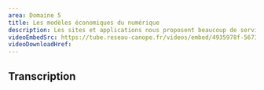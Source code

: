 ```yaml
---
area: Domaine 5
title: Les modèles économiques du numérique
description: Les sites et applications nous proposent beaucoup de services, et en apparence... gratuitement ! Pourtant, la plupart de ces plateformes sont très rentables et il est important de comprendre comment. Alors : Quels sont ces différents modèles économiques du numérique ? Et quelles ressources pour aborder ce sujet avec les élèves ?
videoEmbedSrc: https://tube.reseau-canope.fr/videos/embed/4935978f-5673-4276-a540-9552f5719e2a
videoDownloadHref:
---
```


## Transcription
